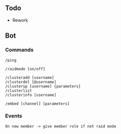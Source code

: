 ## Todo
- Rework


## Bot

### Commands

```
/ping

/raidmode [on/off]

/clusteradd [username]
/clusterdel [@username]
/clusterup [username] {parameters}
/clusterlist
/clusterinfo [username]

/embed [channel] [parameters]

```

### Events

```
On new member -> give member role if not raid mode
```
